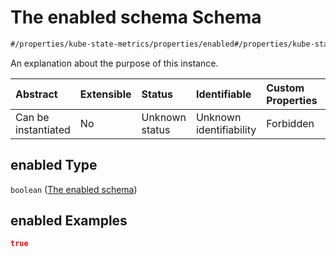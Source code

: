 # The enabled schema Schema

```txt
#/properties/kube-state-metrics/properties/enabled#/properties/kube-state-metrics/properties/enabled
```

An explanation about the purpose of this instance.

| Abstract            | Extensible | Status         | Identifiable            | Custom Properties | Additional Properties | Access Restrictions | Defined In                                                        |
| :------------------ | :--------- | :------------- | :---------------------- | :---------------- | :-------------------- | :------------------ | :---------------------------------------------------------------- |
| Can be instantiated | No         | Unknown status | Unknown identifiability | Forbidden         | Allowed               | none                | [values.schema.json\*](values.schema.json "open original schema") |

## enabled Type

`boolean` ([The enabled schema](values-properties-the-kube-state-metrics-schema-properties-the-enabled-schema.md))

## enabled Examples

```json
true
```

